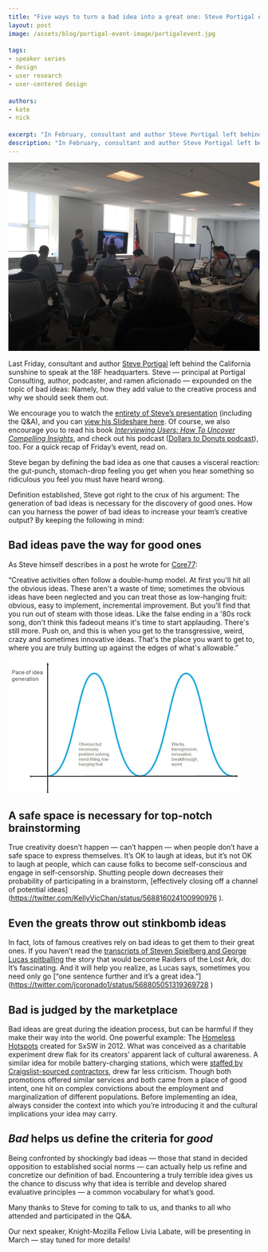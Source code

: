 ```yaml
---
title: "Five ways to turn a bad idea into a great one: Steve Portigal event recap"
layout: post
image: /assets/blog/portigal-event-image/portigalevent.jpg

tags:
- speaker series
- design
- user research
- user-centered design

authors:
- kate
- nick

excerpt: "In February, consultant and author Steve Portigal left behind the California sunshine to speak at the 18F headquarters. Steve — principal at Portigal Consulting, author, podcaster, and ramen aficionado — expounded on the topic of bad ideas: Namely, how they add value to the creative process and why we should seek them out."
description: "In February, consultant and author Steve Portigal left behind the California sunshine to speak at the 18F headquarters. Steve — principal at Portigal Consulting, author, podcaster, and ramen aficionado — expounded on the topic of bad ideas: Namely, how they add value to the creative process and why we should seek them out."
---
```


![Steve Portigal presenting at 18F](/assets/blog/portigal-event-image/portigalevent.jpg)

Last Friday, consultant and author [Steve Portigal](http://www.portigal.com/) left behind the California sunshine to speak at the 18F headquarters. Steve — principal at Portigal Consulting, author, podcaster, and ramen aficionado — expounded on the topic of bad ideas: Namely, how they add value to the creative process and why we should seek them out.

We encourage you to watch the [entirety of Steve’s presentation](https://www.youtube.com/watch?v=B0qK94cCnQs#t=430) (including the Q&A), and you can [view his Slideshare here](http://www.slideshare.net/steveportigal/the-power-of-bad-ideas). Of course, we also encourage you to read his book [*Interviewing Users: How To Uncover Compelling Insights*](http://rosenfeldmedia.com/books/interviewing-users/), and check out his podcast ([Dollars to Donuts podcast](https://itunes.apple.com/us/podcast/dollars-to-donuts/id956673263)), too. For a quick recap of Friday’s event, read on.

Steve began by defining the bad idea as one that causes a visceral reaction: the gut-punch, stomach-drop feeling you get when you hear something so ridiculous you feel you must have heard wrong. 

Definition established, Steve got right to the crux of his argument: The generation of bad ideas is necessary for the discovery of good ones. How can you harness the power of bad ideas to increase your team’s creative output? By keeping the following in mind: 

## Bad ideas pave the way for good ones

As Steve himself describes in a post he wrote for [Core77](http://www.core77.com/posts/22446/the-power-of-bad-ideas-22446):

“Creative activities often follow a double-hump model. At first you'll hit all the obvious ideas. These aren't a waste of time; sometimes the obvious ideas have been neglected and you can treat those as low-hanging fruit: obvious, easy to implement, incremental improvement. But you'll find that you run out of steam with those ideas. Like the false ending in a '80s rock song, don't think this fadeout means it's time to start applauding. There's still more. Push on, and this is when you get to the transgressive, weird, crazy and sometimes innovative ideas. That's the place you want to get to, where you are truly butting up against the edges of what's allowable.”

![The double-hump model](/assets/blog/portigal-event-image/2humps.jpg)

## A safe space is necessary for top-notch brainstorming

True creativity doesn’t happen — can’t happen — when people don’t have a safe space to express themselves. It’s OK to laugh at ideas, but it’s not OK to laugh at people, which can cause folks to become self-conscious and engage in self-censorship. Shutting people down decreases their probability of participating in a brainstorm, [effectively closing off a channel of potential ideas] (https://twitter.com/KellyVicChan/status/568816024100990976
).


## Even the greats throw out stinkbomb ideas

In fact, lots of famous creatives rely on bad ideas to get them to their great ones. If you haven’t read the [transcripts of Steven Spielberg and George Lucas spitballing](http://maddogmovies.com/almost/scripts/raidersstoryconference1978.pdf) the story that would become Raiders of the Lost Ark, do: It’s fascinating. And it will help you realize, as Lucas says, sometimes you need only go [“one sentence further and it’s a great idea.”] (https://twitter.com/jcoronado1/status/568805051319369728
)

## Bad is judged by the marketplace

Bad ideas are great during the ideation process, but can be harmful if they make their way into the world. One powerful example: The [Homeless Hotspots](http://www.wired.com/2012/03/the-damning-backstory-behind-homeless-hotspots-at-sxswi/) created for SxSW in 2012. What was conceived as a charitable experiment drew flak for its creators’ apparent lack of cultural awareness. A similar idea for mobile battery-charging stations, which were [staffed by Craigslist-sourced contractors](https://storify.com/vdlr/fedex-homeless-hotspot-charged-with-exploiting-peo), drew far less criticism. Though both promotions offered similar services and both came from a place of good intent, one hit on complex convictions about the employment and marginalization of different populations. Before implementing an idea, always consider the context into which you’re introducing it and the cultural implications your idea may carry.

## *Bad* helps us define the criteria for *good*

Being confronted by shockingly bad ideas — those that stand in decided opposition to established social norms — can actually help us refine and concretize our definition of bad. Encountering a truly terrible idea gives us the chance to discuss why that idea is terrible and develop shared evaluative principles — a common vocabulary for what’s good. 

Many thanks to Steve for coming to talk to us, and thanks to all who attended and participated in the Q&A.

Our next speaker, Knight-Mozilla Fellow Livia Labate, will be presenting in March — stay tuned for more details! 
